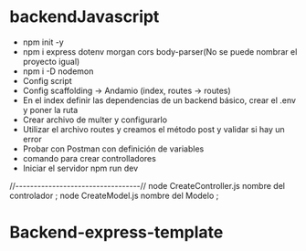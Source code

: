 # backendJavascript

- npm init -y 
- npm i express dotenv morgan cors body-parser(No se puede nombrar el proyecto igual)
- npm i -D nodemon 
- Config script
- Config scaffolding -> Andamio (index, routes -> routes)
- En el index definir las dependencias de un backend básico, crear el .env y poner la ruta
- Crear archivo de multer y configurarlo
- Utilizar el archivo routes y creamos el método post y validar si hay un error
- Probar con Postman con definición de variables 
- comando para crear controlladores 
- Iniciar el servidor npm run dev

//----------------------------------//
node CreateController.js nombre del controlador ;
node CreateModel.js nombre del Modelo ;
# Backend-express-template
